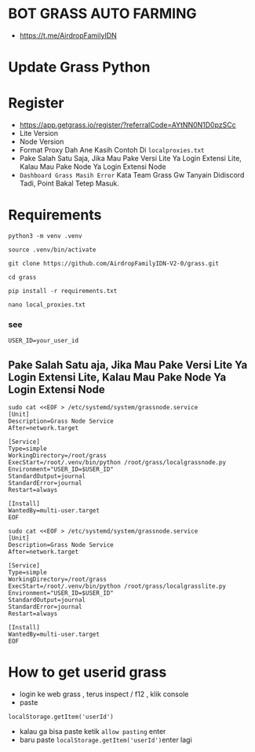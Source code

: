 # BOT GRASS AUTO FARMING
- https://t.me/AirdropFamilyIDN
# Update Grass Python
# Register
- https://app.getgrass.io/register/?referralCode=AYtNN0N1D0pzSCc
- Lite Version
- Node Version
- Format Proxy Dah Ane Kasih Contoh Di ```localproxies.txt```
- Pake Salah Satu Saja, Jika Mau Pake Versi Lite Ya Login Extensi Lite, Kalau Mau Pake Node Ya Login Extensi Node
- ```Dashboard Grass Masih Error``` Kata Team Grass Gw Tanyain Didiscord Tadi, Point Bakal Tetep Masuk.

# Requirements

```
python3 -m venv .venv
```
```
source .venv/bin/activate
```
```
git clone https://github.com/AirdropFamilyIDN-V2-0/grass.git
```
```
cd grass
```
```
pip install -r requirements.txt
```
```
nano local_proxies.txt
```
### see
```
USER_ID=your_user_id
```

##  Pake Salah Satu aja, Jika Mau Pake Versi Lite Ya Login Extensi Lite, Kalau Mau Pake Node Ya Login Extensi Node
```
sudo cat <<EOF > /etc/systemd/system/grassnode.service
[Unit]
Description=Grass Node Service
After=network.target

[Service]
Type=simple
WorkingDirectory=/root/grass
ExecStart=/root/.venv/bin/python /root/grass/localgrassnode.py
Environment="USER_ID=$USER_ID"
StandardOutput=journal
StandardError=journal
Restart=always

[Install]
WantedBy=multi-user.target
EOF

```
```
sudo cat <<EOF > /etc/systemd/system/grassnode.service
[Unit]
Description=Grass Node Service
After=network.target

[Service]
Type=simple
WorkingDirectory=/root/grass
ExecStart=/root/.venv/bin/python /root/grass/localgrasslite.py
Environment="USER_ID=$USER_ID"
StandardOutput=journal
StandardError=journal
Restart=always

[Install]
WantedBy=multi-user.target
EOF

```
# How to get userid grass
- login ke web grass , terus inspect / f12 ,  klik console
- paste
``` 
localStorage.getItem('userId')
```
- kalau ga bisa paste ketik ```allow pasting``` enter
- baru paste ```localStorage.getItem('userId')```enter lagi
